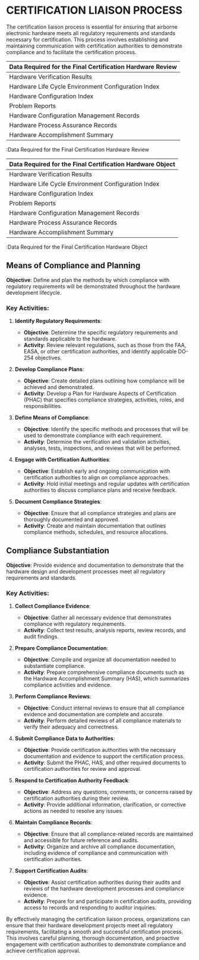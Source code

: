 # CERTIFICATION LIAISON PROCESS

The certification liaison process is essential for ensuring that airborne electronic hardware meets all regulatory requirements and standards necessary for certification. This process involves establishing and maintaining communication with certification authorities to demonstrate compliance and to facilitate the certification process.

| Data Required for the Final Certification Hardware Review |
|:----------------------------------------------------------|
| Hardware Verification Results                             |
| Hardware Life Cycle Environment Configuration Index       |
| Hardware Configuration Index                              |
| Problem Reports                                           |
| Hardware Configuration Management Records                 |
| Hardware Process Assurance Records                        |
| Hardware Accomplishment Summary                           |
:Data Required for the Final Certification Hardware Review

| Data Required for the Final Certification Hardware Object |
|:----------------------------------------------------------|
| Hardware Verification Results                             |
| Hardware Life Cycle Environment Configuration Index       |
| Hardware Configuration Index                              |
| Problem Reports                                           |
| Hardware Configuration Management Records                 |
| Hardware Process Assurance Records                        |
| Hardware Accomplishment Summary                           |
:Data Required for the Final Certification Hardware Object

## Means of Compliance and Planning

**Objective**: Define and plan the methods by which compliance with regulatory requirements will be demonstrated throughout the hardware development lifecycle.

### Key Activities:

1. **Identify Regulatory Requirements**:
   - **Objective**: Determine the specific regulatory requirements and standards applicable to the hardware.
   - **Activity**: Review relevant regulations, such as those from the FAA, EASA, or other certification authorities, and identify applicable DO-254 objectives.

2. **Develop Compliance Plans**:
   - **Objective**: Create detailed plans outlining how compliance will be achieved and demonstrated.
   - **Activity**: Develop a Plan for Hardware Aspects of Certification (PHAC) that specifies compliance strategies, activities, roles, and responsibilities.

3. **Define Means of Compliance**:
   - **Objective**: Identify the specific methods and processes that will be used to demonstrate compliance with each requirement.
   - **Activity**: Determine the verification and validation activities, analyses, tests, inspections, and reviews that will be performed.

4. **Engage with Certification Authorities**:
   - **Objective**: Establish early and ongoing communication with certification authorities to align on compliance approaches.
   - **Activity**: Hold initial meetings and regular updates with certification authorities to discuss compliance plans and receive feedback.

5. **Document Compliance Strategies**:
   - **Objective**: Ensure that all compliance strategies and plans are thoroughly documented and approved.
   - **Activity**: Create and maintain documentation that outlines compliance methods, schedules, and resource allocations.

## Compliance Substantiation

**Objective**: Provide evidence and documentation to demonstrate that the hardware design and development processes meet all regulatory requirements and standards.

### Key Activities:

1. **Collect Compliance Evidence**:
   - **Objective**: Gather all necessary evidence that demonstrates compliance with regulatory requirements.
   - **Activity**: Collect test results, analysis reports, review records, and audit findings.

2. **Prepare Compliance Documentation**:
   - **Objective**: Compile and organize all documentation needed to substantiate compliance.
   - **Activity**: Prepare comprehensive compliance documents such as the Hardware Accomplishment Summary (HAS), which summarizes compliance activities and evidence.

3. **Perform Compliance Reviews**:
   - **Objective**: Conduct internal reviews to ensure that all compliance evidence and documentation are complete and accurate.
   - **Activity**: Perform detailed reviews of all compliance materials to verify their adequacy and correctness.

4. **Submit Compliance Data to Authorities**:
   - **Objective**: Provide certification authorities with the necessary documentation and evidence to support the certification process.
   - **Activity**: Submit the PHAC, HAS, and other required documents to certification authorities for review and approval.

5. **Respond to Certification Authority Feedback**:
   - **Objective**: Address any questions, comments, or concerns raised by certification authorities during their review.
   - **Activity**: Provide additional information, clarification, or corrective actions as needed to resolve any issues.

6. **Maintain Compliance Records**:
   - **Objective**: Ensure that all compliance-related records are maintained and accessible for future reference and audits.
   - **Activity**: Organize and archive all compliance documentation, including evidence of compliance and communication with certification authorities.

7. **Support Certification Audits**:
   - **Objective**: Assist certification authorities during their audits and reviews of the hardware development processes and compliance evidence.
   - **Activity**: Prepare for and participate in certification audits, providing access to records and responding to auditor inquiries.

By effectively managing the certification liaison process, organizations can ensure that their hardware development projects meet all regulatory requirements, facilitating a smooth and successful certification process. This involves careful planning, thorough documentation, and proactive engagement with certification authorities to demonstrate compliance and achieve certification approval.
